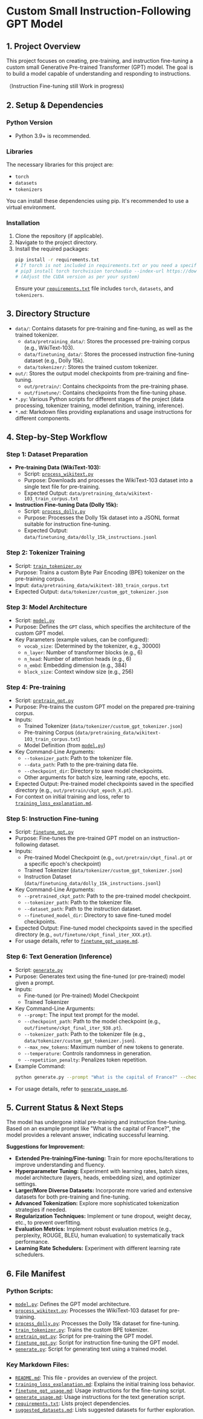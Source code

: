 # Custom Small Instruction-Following GPT Model

## 1. Project Overview

This project focuses on creating, pre-training, and instruction fine-tuning a custom small Generative Pre-trained Transformer (GPT) model. The goal is to build a model capable of understanding and responding to instructions.

（Instruction Fine-tuning still Work in progress)

## 2. Setup & Dependencies

### Python Version
*   Python 3.9+ is recommended.

### Libraries
The necessary libraries for this project are:
*   `torch`
*   `datasets`
*   `tokenizers`

You can install these dependencies using pip. It's recommended to use a virtual environment.

### Installation
1.  Clone the repository (if applicable).
2.  Navigate to the project directory.
3.  Install the required packages:
    ```bash
    pip install -r requirements.txt
    # If torch is not included in requirements.txt or you need a specific version (e.g., with CUDA support):
    # pip3 install torch torchvision torchaudio --index-url https://download.pytorch.org/whl/cu118
    # (Adjust the CUDA version as per your system)
    ```
    Ensure your [`requirements.txt`](requirements.txt:1) file includes `torch`, `datasets`, and `tokenizers`.

## 3. Directory Structure

*   `data/`: Contains datasets for pre-training and fine-tuning, as well as the trained tokenizer.
    *   `data/pretraining_data/`: Stores the processed pre-training corpus (e.g., WikiText-103).
    *   `data/finetuning_data/`: Stores the processed instruction fine-tuning dataset (e.g., Dolly 15k).
    *   `data/tokenizer/`: Stores the trained custom tokenizer.
*   `out/`: Stores the output model checkpoints from pre-training and fine-tuning.
    *   `out/pretrain/`: Contains checkpoints from the pre-training phase.
    *   `out/finetune/`: Contains checkpoints from the fine-tuning phase.
*   `*.py`: Various Python scripts for different stages of the project (data processing, tokenizer training, model definition, training, inference).
*   `*.md`: Markdown files providing explanations and usage instructions for different components.

## 4. Step-by-Step Workflow

### Step 1: Dataset Preparation

*   **Pre-training Data (WikiText-103):**
    *   Script: [`process_wikitext.py`](process_wikitext.py:1)
    *   Purpose: Downloads and processes the WikiText-103 dataset into a single text file for pre-training.
    *   Expected Output: `data/pretraining_data/wikitext-103_train_corpus.txt`
*   **Instruction Fine-tuning Data (Dolly 15k):**
    *   Script: [`process_dolly.py`](process_dolly.py:1)
    *   Purpose: Processes the Dolly 15k dataset into a JSONL format suitable for instruction fine-tuning.
    *   Expected Output: `data/finetuning_data/dolly_15k_instructions.jsonl`

### Step 2: Tokenizer Training

*   Script: [`train_tokenizer.py`](train_tokenizer.py:1)
*   Purpose: Trains a custom Byte Pair Encoding (BPE) tokenizer on the pre-training corpus.
*   Input: `data/pretraining_data/wikitext-103_train_corpus.txt`
*   Expected Output: `data/tokenizer/custom_gpt_tokenizer.json`

### Step 3: Model Architecture

*   Script: [`model.py`](model.py:1)
*   Purpose: Defines the `GPT` class, which specifies the architecture of the custom GPT model.
*   Key Parameters (example values, can be configured):
    *   `vocab_size`: (Determined by the tokenizer, e.g., 30000)
    *   `n_layer`: Number of transformer blocks (e.g., 6)
    *   `n_head`: Number of attention heads (e.g., 6)
    *   `n_embd`: Embedding dimension (e.g., 384)
    *   `block_size`: Context window size (e.g., 256)

### Step 4: Pre-training

*   Script: [`pretrain_gpt.py`](pretrain_gpt.py:1)
*   Purpose: Pre-trains the custom GPT model on the prepared pre-training corpus.
*   Inputs:
    *   Trained Tokenizer (`data/tokenizer/custom_gpt_tokenizer.json`)
    *   Pre-training Corpus (`data/pretraining_data/wikitext-103_train_corpus.txt`)
    *   Model Definition (from [`model.py`](model.py:1))
*   Key Command-Line Arguments:
    *   `--tokenizer_path`: Path to the tokenizer file.
    *   `--data_path`: Path to the pre-training data file.
    *   `--checkpoint_dir`: Directory to save model checkpoints.
    *   Other arguments for batch size, learning rate, epochs, etc.
*   Expected Output: Pre-trained model checkpoints saved in the specified directory (e.g., `out/pretrain/ckpt_epoch_X.pt`).
*   For context on initial training and loss, refer to [`training_loss_explanation.md`](training_loss_explanation.md:1).

### Step 5: Instruction Fine-tuning

*   Script: [`finetune_gpt.py`](finetune_gpt.py:1)
*   Purpose: Fine-tunes the pre-trained GPT model on an instruction-following dataset.
*   Inputs:
    *   Pre-trained Model Checkpoint (e.g., `out/pretrain/ckpt_final.pt` or a specific epoch's checkpoint)
    *   Trained Tokenizer (`data/tokenizer/custom_gpt_tokenizer.json`)
    *   Instruction Dataset (`data/finetuning_data/dolly_15k_instructions.jsonl`)
*   Key Command-Line Arguments:
    *   `--pretrained_ckpt_path`: Path to the pre-trained model checkpoint.
    *   `--tokenizer_path`: Path to the tokenizer file.
    *   `--dataset_path`: Path to the instruction dataset.
    *   `--finetuned_model_dir`: Directory to save fine-tuned model checkpoints.
*   Expected Output: Fine-tuned model checkpoints saved in the specified directory (e.g., `out/finetune/ckpt_final_iter_XXX.pt`).
*   For usage details, refer to [`finetune_gpt_usage.md`](finetune_gpt_usage.md:1).

### Step 6: Text Generation (Inference)

*   Script: [`generate.py`](generate.py:1)
*   Purpose: Generates text using the fine-tuned (or pre-trained) model given a prompt.
*   Inputs:
    *   Fine-tuned (or Pre-trained) Model Checkpoint
    *   Trained Tokenizer
*   Key Command-Line Arguments:
    *   `--prompt`: The input text prompt for the model.
    *   `--checkpoint_path`: Path to the model checkpoint (e.g., `out/finetune/ckpt_final_iter_938.pt`).
    *   `--tokenizer_path`: Path to the tokenizer file (e.g., `data/tokenizer/custom_gpt_tokenizer.json`).
    *   `--max_new_tokens`: Maximum number of new tokens to generate.
    *   `--temperature`: Controls randomness in generation.
    *   `--repetition_penalty`: Penalizes token repetition.
*   Example Command:
    ```bash
    python generate.py --prompt "What is the capital of France?" --checkpoint_path "out/finetune/ckpt_final_iter_938.pt" --tokenizer_path "data/tokenizer/custom_gpt_tokenizer.json" --max_new_tokens 50 --repetition_penalty 1.2 --temperature 0.7
    ```
*   For usage details, refer to [`generate_usage.md`](generate_usage.md:1).

## 5. Current Status & Next Steps

The model has undergone initial pre-training and instruction fine-tuning. Based on an example prompt like "What is the capital of France?", the model provides a relevant answer, indicating successful learning.

**Suggestions for Improvement:**
*   **Extended Pre-training/Fine-tuning:** Train for more epochs/iterations to improve understanding and fluency.
*   **Hyperparameter Tuning:** Experiment with learning rates, batch sizes, model architecture (layers, heads, embedding size), and optimizer settings.
*   **Larger/More Diverse Datasets:** Incorporate more varied and extensive datasets for both pre-training and fine-tuning.
*   **Advanced Tokenization:** Explore more sophisticated tokenization strategies if needed.
*   **Regularization Techniques:** Implement or tune dropout, weight decay, etc., to prevent overfitting.
*   **Evaluation Metrics:** Implement robust evaluation metrics (e.g., perplexity, ROUGE, BLEU, human evaluation) to systematically track performance.
*   **Learning Rate Schedulers:** Experiment with different learning rate schedulers.

## 6. File Manifest

### Python Scripts:
*   [`model.py`](model.py:1): Defines the GPT model architecture.
*   [`process_wikitext.py`](process_wikitext.py:1): Processes the WikiText-103 dataset for pre-training.
*   [`process_dolly.py`](process_dolly.py:1): Processes the Dolly 15k dataset for fine-tuning.
*   [`train_tokenizer.py`](train_tokenizer.py:1): Trains the custom BPE tokenizer.
*   [`pretrain_gpt.py`](pretrain_gpt.py:1): Script for pre-training the GPT model.
*   [`finetune_gpt.py`](finetune_gpt.py:1): Script for instruction fine-tuning the GPT model.
*   [`generate.py`](generate.py:1): Script for generating text using a trained model.

### Key Markdown Files:
*   [`README.md`](README.md:1): This file - provides an overview of the project.
*   [`training_loss_explanation.md`](training_loss_explanation.md:1): Explains the initial training loss behavior.
*   [`finetune_gpt_usage.md`](finetune_gpt_usage.md:1): Usage instructions for the fine-tuning script.
*   [`generate_usage.md`](generate_usage.md:1): Usage instructions for the text generation script.
*   [`requirements.txt`](requirements.txt:1): Lists project dependencies.
*   [`suggested_datasets.md`](suggested_datasets.md:1): Lists suggested datasets for further exploration.
